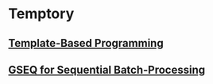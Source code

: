# Temptory

## [Template-Based Programming](./TEXT/TBP-intro.md)
## [GSEQ for Sequential Batch-Processing](./TEXT/GSEQ-intro.md)
